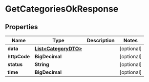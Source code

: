 

# GetCategoriesOkResponse


## Properties

| Name | Type | Description | Notes |
|------------ | ------------- | ------------- | -------------|
|**data** | [**List&lt;CategoryDTO&gt;**](CategoryDTO.md) |  |  [optional] |
|**httpCode** | **BigDecimal** |  |  [optional] |
|**status** | **String** |  |  [optional] |
|**time** | **BigDecimal** |  |  [optional] |



